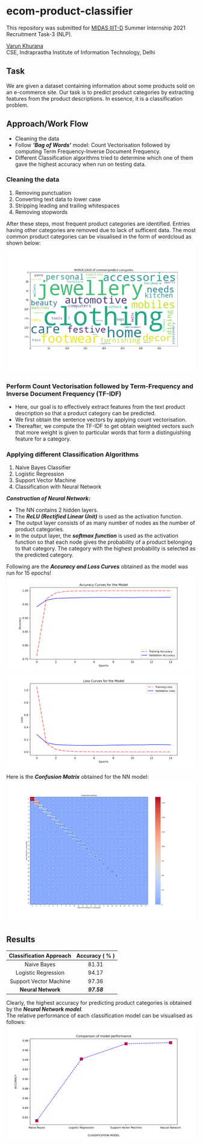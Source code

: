 # ecom-product-classifier
This repository was submitted for [MIDAS IIIT-D](http://midas.iiitd.edu.in/) Summer Internship 2021 Recruitment Task-3 (NLP).

[Varun Khurana](mailto:varun19124@iiitd.ac.in) \
CSE, Indraprastha Institute of Information Technology, Delhi

## Task
We are given a dataset containing information about some products sold on an e-commerce site. Our task is to predict product categories by extracting features from the product descriptions. In essence, it is a classification problem.

## Approach/Work Flow
- Cleaning the data
- Follow ***'Bag of Words'*** model: Count Vectorisation followed by computing Term Frequency-Inverse Document Frequency.
- Different Classification algorithms tried to determine which one of them gave the highest accuracy when run on testing data.

### Cleaning the data
1. Removing punctuation
2. Converting text data to lower case
3. Stripping leading and trailing whitespaces
4. Removing stopwords

After these steps, most frequent product categories are identified. Entries having other categories are removed due to lack of sufficent data.
The most common product categories can be visualised in the form of wordcloud as shown below:
![alt text](https://github.com/kvarun07/ecom-product-classifier/blob/main/assets/category_wordcloud.png)

### Perform Count Vectorisation followed by Term-Frequency and Inverse Document Frequency (TF-IDF)
- Here, our goal is to effectively extract features from the text product description so that a product category can be predicted.
- We first obtain the sentence vectors by applying count vectorisation.
- Thereafter, we compute the TF-IDF to get obtain weighted vectors such that more weight is given to particular words that form a distinguishing feature for a category.

### Applying different Classification Algorithms
1. Naive Bayes Classifier
2. Logistic Regression
3. Support Vector Machine
4. Classification with Neural Network

***Construction of Neural Network:*** 
- The NN contains 2 hidden layers.
- The ***ReLU (Rectified Linear Unit)*** is used as the activation function.
- The output layer consists of as many number of nodes as the number of product categories.
- In the output layer, the ***softmax function*** is used as the activation function so that each node gives the probability of a product belonging to that category. The category with the highest probability is selected as the predicted category.

Following are the ***Accuracy and Loss Curves*** obtained as the model was run for 15 epochs!
![alt text](https://github.com/kvarun07/ecom-product-classifier/blob/main/assets/nnet_accuracy_curve.png)
![alt text](https://github.com/kvarun07/ecom-product-classifier/blob/main/assets/nnet_loss_curve.png)

Here is the ***Confusion Matrix*** obtained for the NN model:
![alt text](https://github.com/kvarun07/ecom-product-classifier/blob/main/assets/nnet_confusion_matrix.png)

## Results
| Classification Approach | Accuracy ( % ) |
| :-: | :-: |
| Naive Bayes | 81.31 |
| Logistic Regression | 94.17 |
| Support Vector Machine| 97.36 |
| **Neural Network** | ***97.58*** |


Clearly, the highest accuracy for predicting product categories is obtained by the ***Neural Network model***.
\
The relative performance of each classification model can be visualised as follows:
![alt text](https://github.com/kvarun07/ecom-product-classifier/blob/main/assets/model_comparison.png)



